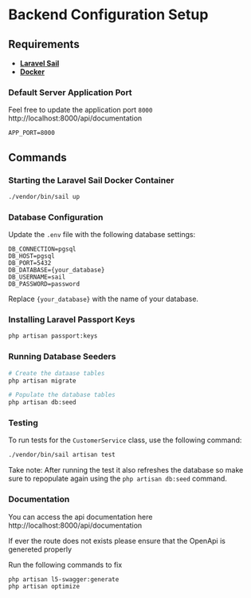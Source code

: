 # Backend Configuration Setup

## Requirements
- [**Laravel Sail**](https://laravel.com/docs/11.x/sail)
- [**Docker**](https://www.docker.com/)

### Default Server Application Port
Feel free to update the application port ``8000``
http://localhost:8000/api/documentation
```env
APP_PORT=8000
```

## Commands

### Starting the Laravel Sail Docker Container
```bash
./vendor/bin/sail up
```

### Database Configuration
Update the `.env` file with the following database settings:

```env
DB_CONNECTION=pgsql
DB_HOST=pgsql
DB_PORT=5432
DB_DATABASE={your_database}
DB_USERNAME=sail
DB_PASSWORD=password
```

Replace `{your_database}` with the name of your database.

### Installing Laravel Passport Keys
```bash
php artisan passport:keys
```

### Running Database Seeders
```bash
# Create the dataase tables
php artisan migrate

# Populate the database tables
php artisan db:seed
```

### Testing
To run tests for the `CustomerService` class, use the following command:

```bash
./vendor/bin/sail artisan test
```

Take note: After running the test it also refreshes the database so make sure to repopulate again using the ``php artisan db:seed`` command.

### Documentation
You can access the api documentation here
http://localhost:8000/api/documentation

If ever the route does not exists please ensure that the OpenApi is genereted properly

Run the following commands to fix

```bash
php artisan l5-swagger:generate
php artisan optimize
```
